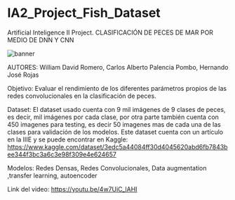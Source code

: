 # IA2_Project_Fish_Dataset
Artificial Inteligence II Project.
CLASIFICACIÓN DE PECES DE MAR POR MEDIO DE DNN Y CNN

![banner](https://raw.githubusercontent.com/wDavid98/banner.png)


AUTORES: William David Romero, Carlos Alberto Palencia Pombo, Hernando José Rojas

Objetivo: 
Evaluar el rendimiento de los diferentes parámetros propios de las redes convolucionales en la clasificación de peces.

Dataset:
El dataset usado cuenta con 9 mil imágenes de 9 clases de peces, es decir, mil imágenes por cada clase, por otra parte también 
cuenta con 450 imagenes para testing, es decir 50 imagenes mas de cada una de las clases para validación de los modelos. Este dataset 
cuenta con un artículo en la IIIE y se puede encontrar en Kaggle:
https://www.kaggle.com/dataset/3edc5a44084ff30d4045620abd6fb7843bee344f3bc3a6c3e98f309e4e624657

Modelos:
Redes Densas, Redes Convolucionales, Data augmentation ,transfer learning, autoencoder

Link del video: https://youtu.be/4w7UiC_lAHI
